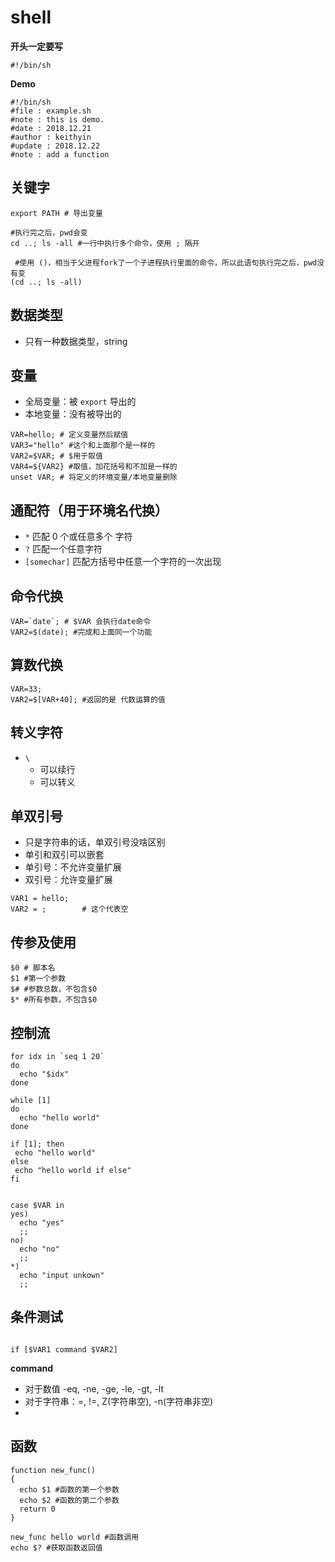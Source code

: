 # shell

**开头一定要写**

```shell
#!/bin/sh
```

**Demo**
```shell
#!/bin/sh
#file : example.sh
#note : this is demo.
#date : 2018.12.21
#author : keithyin
#update : 2018.12.22
#note : add a function
```

## 关键字

```shell
export PATH # 导出变量

#执行完之后，pwd会变
cd ..; ls -all #一行中执行多个命令，使用 ; 隔开

 #使用 ()，相当于父进程fork了一个子进程执行里面的命令，所以此语句执行完之后，pwd没有变
(cd ..; ls -all)
```



## 数据类型

- 只有一种数据类型，string



## 变量

* 全局变量：被 `export` 导出的
* 本地变量：没有被导出的

```shell
VAR=hello; # 定义变量然后赋值
VAR3="hello" #这个和上面那个是一样的
VAR2=$VAR; # $用于取值
VAR4=${VAR2} #取值，加花括号和不加是一样的
unset VAR; # 将定义的环境变量/本地变量删除
```



## 通配符（用于环境名代换）

* `*` 匹配 0 个或任意多个 字符
* `?` 匹配一个任意字符
* `[somechar]` 匹配方括号中任意一个字符的一次出现



## 命令代换

```shell
VAR=`date`; # $VAR 会执行date命令
VAR2=$(date); #完成和上面同一个功能
```



## 算数代换

```shell
VAR=33;
VAR2=$[VAR+40]; #返回的是 代数运算的值
```



## 转义字符

* `\` 
  * 可以续行
  * 可以转义



## 单双引号

* 只是字符串的话，单双引号没啥区别
* 单引和双引可以嵌套
* 单引号：不允许变量扩展
* 双引号：允许变量扩展

```shell
VAR1 = hello;
VAR2 = ;		# 这个代表空

```


## 传参及使用
```shell
$0 # 脚本名
$1 #第一个参数
$# #参数总数，不包含$0
$* #所有参数，不包含$0

```

## 控制流
```shell
for idx in `seq 1 20`
do
  echo "$idx"
done

while [1]
do
  echo "hello world"
done

if [1]; then
 echo "hello world"
else
 echo "hello world if else"
fi


case $VAR in 
yes)
  echo "yes"
  ;;
no)
  echo "no"
  ;;
*)
  echo "input unkown"
  ;;
```

## 条件测试
```shell

if [$VAR1 command $VAR2]

```
**command**
* 对于数值 -eq, -ne, -ge, -le, -gt, -lt
* 对于字符串：=, !=, Z(字符串空), -n(字符串非空)
* 

## 函数
```shell
function new_func()
{
  echo $1 #函数的第一个参数
  echo $2 #函数的第二个参数
  return 0
}

new_func hello world #函数调用
echo $? #获取函数返回值
```
